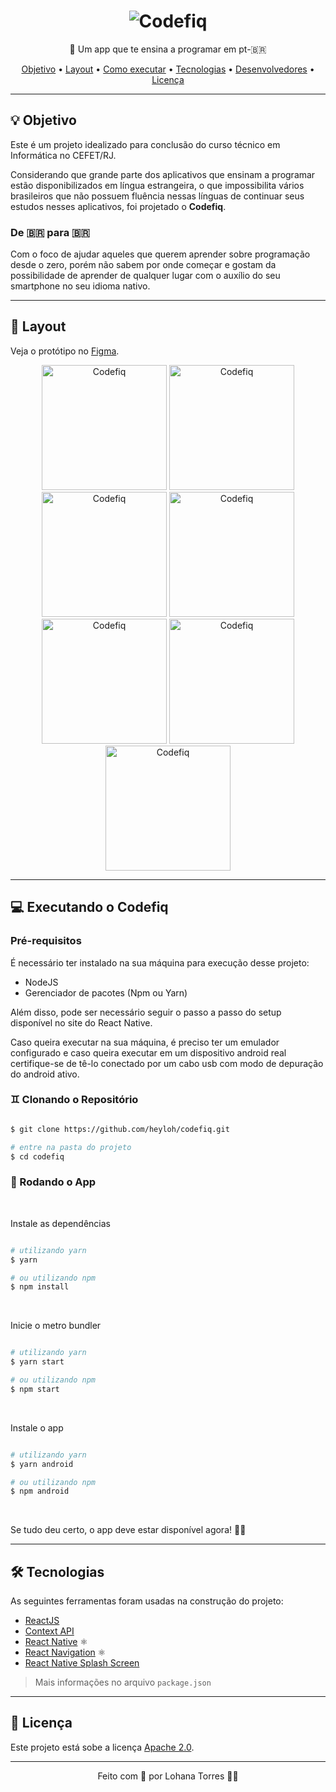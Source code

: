 <h1 align="center">
  <img alt="Codefiq" title="Codefiq" src="./assets/banner.png" />
</h1>

<p align="center">📱 Um app que te ensina a programar em pt-🇧🇷</p>

<!-- <h4 align="center">
	🚧  Em construção...  🚧
</h4> -->

<p align="center">
 <a href="#-objetivo">Objetivo</a> •
 <a href="#-layout">Layout</a> • 
 <a href="#-executando-o-codefiq">Como executar</a> • 
 <a href="#-tecnologias">Tecnologias</a> •  
 <a href="#-desenvolvedores">Desenvolvedores</a> • 
 <a href="#-licença">Licença</a>
</p>

---

## 💡 Objetivo

Este é um projeto idealizado para conclusão do curso técnico em Informática no CEFET/RJ.

Considerando que grande parte dos aplicativos que ensinam a programar estão disponibilizados em língua estrangeira, o que impossibilita vários brasileiros que não possuem fluência nessas línguas de continuar seus estudos nesses aplicativos, foi projetado o <strong>Codefiq</strong>.

### De 🇧🇷 para 🇧🇷

Com o foco de ajudar aqueles que querem aprender sobre programação desde o zero, porém não sabem por onde começar e gostam da possibilidade de aprender de qualquer lugar com o auxílio do seu smartphone no seu idioma nativo.

---

## 🎨 Layout

Veja o protótipo no [Figma](https://www.figma.com/proto/GLdUH9W0zdrJ7RMUumZxNS/Codefiq?node-id=122%3A784&scaling=scale-down).

<p align="center">
  <img alt="Codefiq" title="Codefiq" src="./assets/splash-screen.png" width="200px">

  <img alt="Codefiq" title="Codefiq" src="./assets/welcome-screen-v2.png" width="200px">

  <img alt="Codefiq" title="Codefiq" src="./assets/login-screen.png" width="200px">
  
  <img alt="Codefiq" title="Codefiq" src="./assets/register-screen.png" width="200px">
  
  <img alt="Codefiq" title="Codefiq" src="./assets/content-list-v2.png" width="200px">
  
  <img alt="Codefiq" title="Codefiq" src="./assets/class-template-v2.png" width="200px">
  
  <img alt="Codefiq" title="Codefiq" src="./assets/class-template-v2-2.png" width="200px">
</p>

---

## 💻 Executando o Codefiq

### Pré-requisitos

É necessário ter instalado na sua máquina para execução desse projeto:

- NodeJS
- Gerenciador de pacotes (Npm ou Yarn)

Além disso, pode ser necessário seguir o passo a passo do setup disponível no site do React Native.

Caso queira executar na sua máquina, é preciso ter um emulador configurado e caso queira executar em um dispositivo android real certifique-se de tê-lo conectado por um cabo usb com modo de depuração do android ativo.

### ♊ Clonando o Repositório

```bash

$ git clone https://github.com/heyloh/codefiq.git

# entre na pasta do projeto
$ cd codefiq

```

### 📱 Rodando o App

<br>

Instale as dependências

```bash

# utilizando yarn
$ yarn

# ou utilizando npm
$ npm install

```

<br>

Inicie o metro bundler

```bash

# utilizando yarn
$ yarn start

# ou utilizando npm
$ npm start

```

<br>

Instale o app

```bash

# utilizando yarn
$ yarn android

# ou utilizando npm
$ npm android

```

<br>

Se tudo deu certo, o app deve estar disponível agora! 👩‍🔧

---

## 🛠 Tecnologias

As seguintes ferramentas foram usadas na construção do projeto:

- <a href="https://reactjs.org/">ReactJS</a>
- <a href="https://reactjs.org/docs/context.html">Context API</a>
- <a href="https://reactnative.dev/">React Native</a> ⚛️
- <a href="https://reactnavigation.org/">React Navigation</a> ⚛️
- <a href="https://github.com/crazycodeboy/react-native-splash-screen">React Native Splash Screen</a>

> Mais informações no arquivo `package.json`

---

## 📝 Licença

Este projeto está sobe a licença [Apache 2.0](./LICENSE).

---

<p align="center">Feito com 💙 por Lohana Torres 👋🏽</p>
